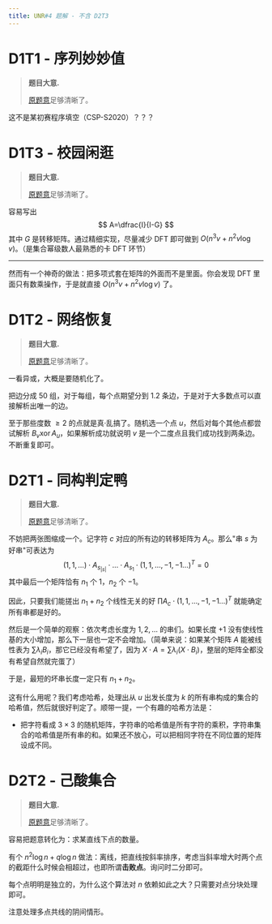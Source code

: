 ```yaml
---
title: UNR#4 题解 - 不含 D2T3
---
```


# D1T1 - 序列妙妙值

> **题目大意.**
>
> [原题意](https://uoj.ac/contest/55/problem/549)足够清晰了。

这不是某初赛程序填空（CSP-S2020）？？？

# D1T3 - 校园闲逛

> **题目大意.**
>
> [原题意](https://uoj.ac/contest/55/problem/551)足够清晰了。

容易写出
$$
A=\dfrac{I}{I-G}
$$
其中 $G$ 是转移矩阵。通过精细实现，尽量减少 DFT 即可做到 $O(n^3v+n^2v\log v)$。（是集合幂级数人最熟悉的卡 DFT 环节）

----

然而有一个神奇的做法：把多项式套在矩阵的外面而不是里面。你会发现 DFT 里面只有数乘操作，于是就直接 $O(n^3v+n^2v\log v)$ 了。

# D1T2 - 网络恢复

> **题目大意.**
>
> [原题意](https://uoj.ac/contest/55/problem/550)足够清晰了。

一看异或，大概是要随机化了。

把边分成 $50$ 组，对于每组，每个点期望分到 $1.2$ 条边，于是对于大多数点可以直接解析出唯一的边。

至于那些度数 $\ge 2$ 的点就是真·乱搞了。随机选一个点 $u$，然后对每个其他点都尝试解析 $B_v\operatorname{xor}A_u$，如果解析成功就说明 $v$ 是一个二度点且我们成功找到两条边。不断重复即可。

# D2T1 - 同构判定鸭

> **题目大意.**
>
> [原题意](https://uoj.ac/contest/56/problem/552)足够清晰了。

不妨把两张图缩成一个。记字符 $c$ 对应的所有边的转移矩阵为 $A_{c}$。那么"串 $s$ 为好串"可表达为
$$
(1,1,\ldots)\cdot A_{s_{|s|}}\cdot\ldots\cdot A_{s_1}\cdot(1,1,\ldots,-1,-1\ldots)^{T}=0
$$
其中最后一个矩阵恰有 $n_1$ 个 $1$，$n_2$ 个 $-1$。

因此，只要我们能搓出 $n_1+n_2$ 个线性无关的好 $\prod A_c\cdot (1,1,\ldots,-1,-1\ldots)^{T}$ 就能确定所有串都是好的。

然后是一个简单的观察：依次考虑长度为 $1,2,...$ 的串们。如果长度 $+1$ 没有使线性基的大小增加，那么下一层也一定不会增加。（简单来说：如果某个矩阵 $A$ 能被线性表为 $\sum \lambda_iB_i$，那它已经没有希望了，因为 $X\cdot A=\sum\lambda_i(X\cdot B_i)$，整层的矩阵全都没有希望自然就完蛋了）

于是，最短的坏串长度一定只有 $n_1+n_2$。

这有什么用呢？我们考虑哈希，处理出从 $u$ 出发长度为 $k$ 的所有串构成的集合的哈希值，然后就很好判定了。顺带一提，一个有趣的哈希方法是：

- 把字符看成 $3\times 3$ 的随机矩阵，字符串的哈希值是所有字符的乘积，字符串集合的哈希值是所有串的和。如果还不放心，可以把相同字符在不同位置的矩阵设成不同。

# D2T2 - 己酸集合

> **题目大意.**
>
> [原题意](https://uoj.ac/contest/56/problem/553)足够清晰了。

容易把题意转化为：求某直线下点的数量。

有个 $n^2\log n+q\log n$ 做法：离线，把直线按斜率排序，考虑当斜率增大时两个点的截距什么时候会相超过，也即所谓**击败点**。询问时二分即可。

每个点明明是独立的，为什么这个算法对 $n$ 依赖如此之大？只需要对点分块处理即可。

注意处理多点共线的阴间情形。



